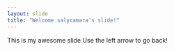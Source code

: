 ```yaml
---
layout: slide
title: "Welcome salycamara's slide!"
---
```

This is my awesome slide
Use the left arrow to go back!
